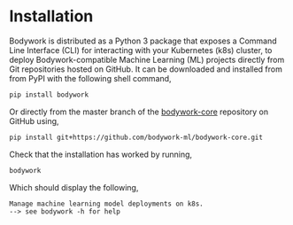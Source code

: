 # Installation

Bodywork is distributed as a Python 3 package that exposes a Command Line Interface (CLI) for interacting with your Kubernetes (k8s) cluster, to deploy Bodywork-compatible Machine Learning (ML) projects directly from Git repositories hosted on GitHub. It can be downloaded and installed from from PyPI with the following shell command,

```bash
pip install bodywork
```

Or directly from the master branch of the [bodywork-core](https://github.com/bodywork-ml/bodywork-core) repository on GitHub using,

```bash
pip install git+https://github.com/bodywork-ml/bodywork-core.git
```

Check that the installation has worked by running,

```bash
bodywork
```

Which should display the following,

```text
Manage machine learning model deployments on k8s.
--> see bodywork -h for help
```
